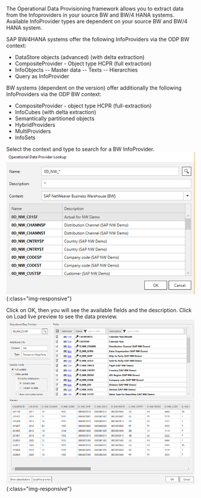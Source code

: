 The Operational Data Provisioning framework allows you to extract data from the Infoproviders in your source BW and BW/4 HANA systems. 
Available InfoProvider types are dependent on your source BW and BW/4 HANA system.

SAP BW∕4HANA systems offer the following InfoProviders via the ODP BW context:
- DataStore objects (advanced) (with delta extraction)
- CompositeProvider - Object type HCPR (full extraction)
- InfoObjects
-- Master data
-- Texts
-- Hierarchies
- Query as InfoProvider

BW systems (dependent on the version) offer additionally the following InfoProviders via the ODP BW context:
- CompositeProvider - object type HCPR (full-extraction)
- InfoCubes (with delta extraction)
- Semantically partitioned objects
- HybridProviders
- MultiProviders
- InfoSets


Select the context and type to search for a BW InfoProvider. </br>
![ODP BW Search](/img/content/odp/odp-component-bw-nwdemo-01.png){:class="img-responsive"}

Click on OK, then you will see the available fields and the description. Click on Load live preview to see the data preview.
![ODP BW Preview](/img/content/odp/odp-component-bw-nwdemo-02-preview.png){:class="img-responsive"}